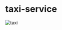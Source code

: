 ﻿# taxi-service
![taxi]([image_url](https://www.google.com/search?sxsrf=AB5stBjB-tI0biYk3LS0l51-swMOwdX5xA:1687860686742&q=taxi+pictures&tbm=isch&sa=X&ved=2ahUKEwi8lKeFm-P_AhVJzKQKHeYFCZcQ0pQJegQIDBAB&biw=1396&bih=678&dpr=1.38#imgrc=xpHSae8nBBD-zM)https://www.google.com/search?sxsrf=AB5stBjB-tI0biYk3LS0l51-swMOwdX5xA:1687860686742&q=taxi+pictures&tbm=isch&sa=X&ved=2ahUKEwi8lKeFm-P_AhVJzKQKHeYFCZcQ0pQJegQIDBAB&biw=1396&bih=678&dpr=1.38#imgrc=xpHSae8nBBD-zM)
